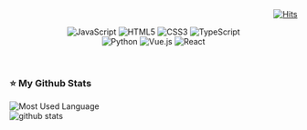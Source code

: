 <div align=right
     
[![Hits](https://hits.seeyoufarm.com/api/count/incr/badge.svg?url=https%3A%2F%2Fgithub.com%2Fseongjaee&count_bg=%23DD6387&title_bg=%23282A36&icon=&icon_color=%23E7E7E7&title=hits&edge_flat=false)](https://hits.seeyoufarm.com)
</div>


<div align=center>

 ![JavaScript](https://img.shields.io/badge/javascript-%23323330.svg?style=for-the-badge&logo=javascript&color=282A36)
 ![HTML5](https://img.shields.io/badge/html5-%23E34F26.svg?style=for-the-badge&logo=html5&color=282A36)
 ![CSS3](https://img.shields.io/badge/css3-%231572B6.svg?style=for-the-badge&logo=css3&color=282A36)
 ![TypeScript](https://img.shields.io/badge/typescript-%23007ACC.svg?style=for-the-badge&logo=typescript&color=282A36)</br>
 ![Python](https://img.shields.io/badge/python-3670A0?style=for-the-badge&logo=python&color=282A36)
 ![Vue.js](https://img.shields.io/badge/vuejs-%2335495e.svg?style=for-the-badge&logo=vuedotjs&color=282A36)
 ![React](https://img.shields.io/badge/react-%2320232a.svg?style=for-the-badge&logo=react&color=282A36)
</div>

</br>

### ⭐ My Github Stats
 
![Most Used Language](https://github-readme-stats.vercel.app/api/top-langs/?username=seongjaee&layout=compact&theme=dracula)</br>
![github stats](https://github-readme-stats.vercel.app/api?username=seongjaee&theme=dracula&show_icons=true&hide_title=true&disable_animations=true&hide=stars)
